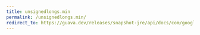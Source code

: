 ```yaml
---
title: unsignedlongs.min
permalink: /unsignedlongs.min/
redirect_to: https://guava.dev/releases/snapshot-jre/api/docs/com/google/common/primitives/UnsignedLongs.html#min-long...-
---
```

